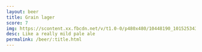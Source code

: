 ```yaml
---
layout: beer
title: Grain lager
score: 7
img: https://scontent.xx.fbcdn.net/v/t1.0-0/p480x480/10448190_10152534314748745_6480384213227978387_n.jpg?oh=362190233be4ff5c8feb62d68a18068d&oe=587EA0A4
desc: Like a really mild pale ale
permalink: /beer/:title.html
---
```

